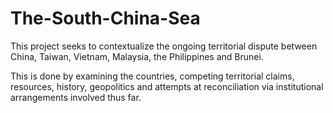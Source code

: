 # The-South-China-Sea
This project seeks to contextualize the ongoing territorial dispute between China, Taiwan, Vietnam, Malaysia, the Philippines and Brunei.

This is done by examining the countries, competing territorial claims, resources, history, geopolitics and attempts at reconciliation via institutional arrangements involved thus far.
